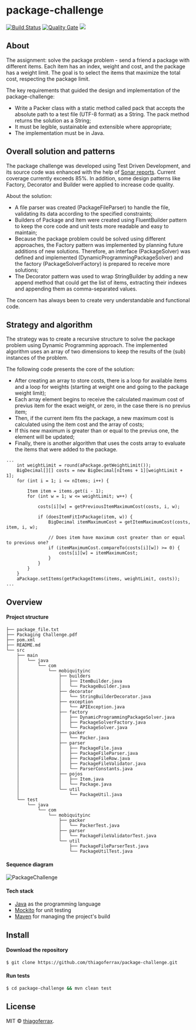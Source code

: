 # package-challenge
> 

[![Build Status](https://travis-ci.org/thiagoferrax/package-challenge.svg?branch=master)](https://travis-ci.org/thiagoferrax/package-challenge)
[![Quality Gate](https://sonarcloud.io/api/project_badges/measure?project=com.mobiquityinc%3Apackage-challenge&metric=alert_status)](https://sonarcloud.io/dashboard?id=com.mobiquityinc%3Apackage-challenge)
<a href="https://opensource.org/licenses/MIT"><img src="https://img.shields.io/badge/License-MIT-blue.svg"></a>

## About

The assignment: solve the package problem - send a friend a package with different items. Each item has an index, weight and cost, and the package has a weight limit. The goal is to select the items that maximize the total cost, respecting the package limit.

The key requirements that guided the design and implementation of the package-challenge:

- Write a Packer class with a static method called pack that accepts the absolute path to a test file (UTF-8 format) as a String. The pack method returns the solution as a String;
- It must be legible, sustainable and extensible where appropriate;
- The implementation must be in Java.

## Overall solution and patterns

The package challenge was developed using Test Driven Development, and its source code was enhanced with the help of [Sonar reports](https://sonarcloud.io/dashboard?id=com.mobiquityinc%3Apackage-challenge). Current coverage currently exceeds 85%. In addition, some design patterns like Factory, Decorator and Builder were applied to increase code quality.

About the solution:
- A file parser was created (PackageFileParser) to handle the file, validating its data according to the specified constraints;
- Builders of Package and Item were created using FluentBuilder pattern to keep the core code and unit tests more readable and easy to maintain;
- Because the package problem could be solved using different approaches, the Factory pattern was implemented by planning future additions of new solutions. Therefore, an interface (PackageSolver) was defined and implemented (DynamicProgrammingPackageSolver) and the factory (PackageSolverFactory) is prepared to receive more solutions;
- The Decorator pattern was used to wrap StringBuilder by adding a new append method that could get the list of items, extracting their indexes and appending them as comma-separated values.

The concern has always been to create very understandable and functional code.

## Strategy and algorithm

The strategy was to create a recursive structure to solve the package problem using Dynamic Programming approach. The implemented algorithm uses an array of two dimensions to keep the results of the (sub) instances of the problem.

The following code presents the core of the solution: 
- After creating an array to store costs, there is a loop for available items and a loop for weights (starting at weight one and going to the package weight limit);
- Each array element begins to receive the calculated maximum cost of previus item for the exact weight, or zero, in the case there is no previus item;
- Then, if the current item fits the package, a new maximum cost is calculated using the item cost and the array of costs;
- If this new maximum is greater than or equal to the previus one, the element will be updated;
- Finally, there is another algorithm that uses the costs array to evaluate the items that were added to the package.

```
...
    int weightLimit = round(aPackage.getWeightLimit());
    BigDecimal[][] costs = new BigDecimal[nItems + 1][weightLimit + 1];
    for (int i = 1; i <= nItems; i++) {

        Item item = items.get(i - 1);
        for (int w = 1; w <= weightLimit; w++) {

            costs[i][w] = getPreviousItemMaximumCost(costs, i, w);

            if (doesItemFitInPackage(item, w)) {
                BigDecimal itemMaximumCost = getItemMaximumCost(costs, item, i, w);

                // Does item have maximum cost greater than or equal to previous one?
                if (itemMaximumCost.compareTo(costs[i][w]) >= 0) {
                    costs[i][w] = itemMaximumCost;
                }
            }
        }
    }
    aPackage.setItems(getPackageItems(items, weightLimit, costs));
...
```

## Overview

#### Project structure
```
├── package_file.txt
├── Packaging Challenge.pdf
├── pom.xml
├── README.md
└── src
    ├── main
    │   └── java
    │       └── com
    │           └── mobiquityinc
    │               ├── builders
    │               │   ├── ItemBuilder.java
    │               │   └── PackageBuilder.java
    │               ├── decorator
    │               │   └── StringBuilderDecorator.java
    │               ├── exception
    │               │   └── APIException.java
    │               ├── factory
    │               │   ├── DynamicProgrammingPackageSolver.java
    │               │   ├── PackageSolverFactory.java
    │               │   └── PackageSolver.java
    │               ├── packer
    │               │   └── Packer.java
    │               ├── parser
    │               │   ├── PackageFile.java
    │               │   ├── PackageFileParser.java
    │               │   ├── PackageFileRow.java
    │               │   ├── PackageFileValidator.java
    │               │   └── ParserConstants.java
    │               ├── pojos
    │               │   ├── Item.java
    │               │   └── Package.java
    │               └── util
    │                   └── PackageUtil.java
    └── test
        └── java
            └── com
                └── mobiquityinc
                    ├── packer
                    │   └── PackerTest.java
                    ├── parser
                    │   └── PackageFileValidatorTest.java
                    └── util
                        ├── PackageFileParserTest.java
                        └── PackageUtilTest.java
```
#### Sequence diagram
![PackageChallenge](https://user-images.githubusercontent.com/43149895/64691700-b8e23d80-d469-11e9-9c00-2ac0e2733804.png)

#### Tech stack
* [Java](https://www.java.com/) as the programming language
* [Mockito](https://site.mockito.org/) for unit testing
* [Maven](https://maven.apache.org/) for managing the project's build

## Install
#### Download the repository
```sh
$ git clone https://github.com/thiagoferrax/package-challenge.git
```
#### Run tests
```sh
$ cd package-challenge && mvn clean test
```

## License

MIT © [thiagoferrax](https://github.com/thiagoferrax).
